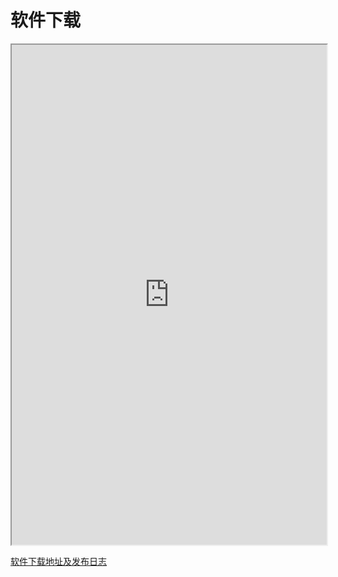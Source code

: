 # 软件下载

<div>
<iframe style="display: flex; margin: auto;width: 100%;height: 50rem" src="https://xvd1k9cf61n.feishu.cn/docx/MWpOduNZ0oUiuzxzO80cGHLFntb"  allowfullscreen="true"> </iframe>
</div>

[软件下载地址及发布日志](https://xvd1k9cf61n.feishu.cn/docx/MWpOduNZ0oUiuzxzO80cGHLFntb)
